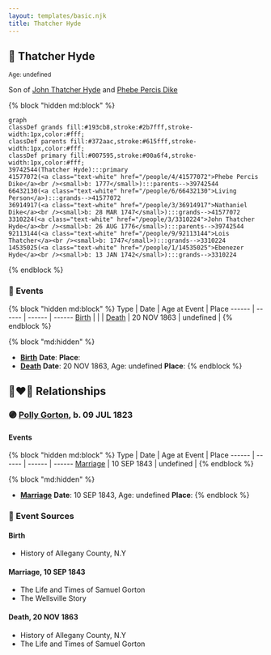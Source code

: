 ```yaml
---
layout: templates/basic.njk
title: Thatcher Hyde
---
```

## 🔵 Thatcher Hyde
<small>Age: undefined</small>

Son of [John Thatcher Hyde](/people/3/3310224) and [Phebe Percis Dike](/people/4/41577072)

{% block "hidden md:block" %}
```mermaid
graph
classDef grands fill:#193cb8,stroke:#2b7fff,stroke-width:1px,color:#fff;
classDef parents fill:#372aac,stroke:#615fff,stroke-width:1px,color:#fff;
classDef primary fill:#007595,stroke:#00a6f4,stroke-width:1px,color:#fff;
39742544(Thatcher Hyde):::primary
41577072(<a class="text-white" href="/people/4/41577072">Phebe Percis Dike</a><br /><small>b: 1777</small>):::parents-->39742544
66432130(<a class="text-white" href="/people/6/66432130">Living Person</a>):::grands-->41577072
36914917(<a class="text-white" href="/people/3/36914917">Nathaniel Dike</a><br /><small>b: 28 MAR 1747</small>):::grands-->41577072
3310224(<a class="text-white" href="/people/3/3310224">John Thatcher Hyde</a><br /><small>b: 26 AUG 1776</small>):::parents-->39742544
92113144(<a class="text-white" href="/people/9/92113144">Lois Thatcher</a><br /><small>b: 1747</small>):::grands-->3310224
14535025(<a class="text-white" href="/people/1/14535025">Ebenezer Hyde</a><br /><small>b: 13 JAN 1742</small>):::grands-->3310224
```
{% endblock %}

### 📆 Events

{% block "hidden md:block" %}
Type | Date | Age at Event | Place
------ | ------ | ------ | ------
[Birth](#event-event-2) |  |  |
[Death](#event-event-3) | 20 NOV 1863 | undefined |
{% endblock %}

{% block "md:hidden" %}
- **[Birth](#event-event-2)**
**Date**:
**Place**:
- **[Death](#event-event-3)**
**Date**: 20 NOV 1863, Age: undefined
**Place**:
{% endblock %}

## 👩‍❤️‍👨 Relationships

### 🟣 [Polly Gorton](/people/7/75099648), b. 09 JUL 1823

#### Events

{% block "hidden md:block" %}
Type | Date | Age at Event | Place
------ | ------ | ------ | ------
[Marriage](#event-family-0-event-0) | 10 SEP 1843 | undefined |
{% endblock %}

{% block "md:hidden" %}
- **[Marriage](#event-family-0-event-0)**
**Date**: 10 SEP 1843, Age: undefined
**Place**:
{% endblock %}

### 📰 Event Sources

#### <a id="event-event-2"></a> Birth
* History of Allegany County, N.Y

#### <a id="event-family-0-event-0"></a> Marriage, 10 SEP 1843
* The Life and Times of Samuel Gorton
* The Wellsville Story
#### <a id="event-event-3"></a> Death, 20 NOV 1863
* History of Allegany County, N.Y
* The Life and Times of Samuel Gorton
